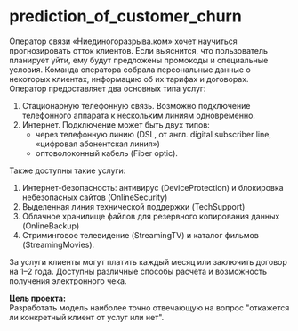# prediction_of_customer_churn
Оператор связи «Ниединогоразрыва.ком» хочет научиться прогнозировать отток клиентов. Если выяснится, что пользователь планирует уйти, ему будут предложены промокоды и специальные условия. Команда оператора собрала персональные данные о некоторых клиентах, информацию об их тарифах и договорах.\
Оператор предоставляет два основных типа услуг:
1. Стационарную телефонную связь. Возможно подключение телефонного аппарата к нескольким линиям одновременно.
2. Интернет. Подключение может быть двух типов:
   - через телефонную линию (DSL, от англ. digital subscriber line, «цифровая абонентская линия»)
   - оптоволоконный кабель (Fiber optic).

Также доступны такие услуги:
1. Интернет-безопасность: антивирус (DeviceProtection) и блокировка небезопасных сайтов (OnlineSecurity)
2. Выделенная линия технической поддержки (TechSupport)
3. Облачное хранилище файлов для резервного копирования данных (OnlineBackup)
4. Стриминговое телевидение (StreamingTV) и каталог фильмов (StreamingMovies).

За услуги клиенты могут платить каждый месяц или заключить договор на 1–2 года. Доступны различные способы расчёта и возможность получения электронного чека.

**Цель проекта:**\
Разработать модель наиболее точно отвечающую на вопрос "откажется ли конкретный клиент от услуг или нет".
